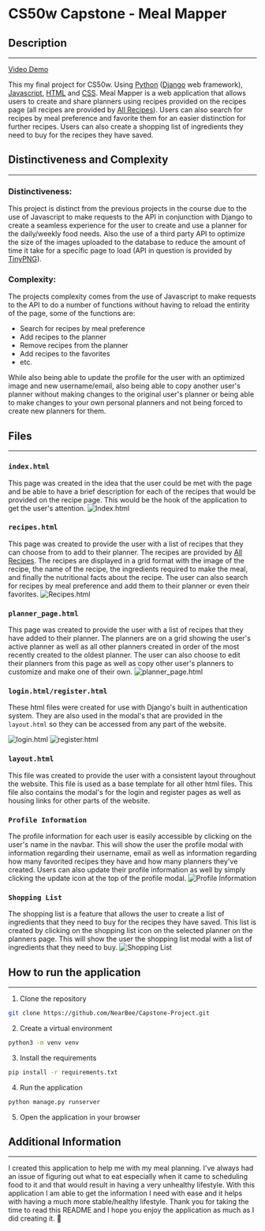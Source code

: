 # CS50w Capstone - Meal Mapper

## Description
---
[Video Demo](https://youtu.be/tIVYQL7bJLo) 

This my final project for CS50w. Using 
[Python](https://en.wikipedia.org/wiki/Python_(programming_language)) ([Django](https://en.wikipedia.org/wiki/Django_(web_framework)) web framework), [Javascript](https://en.wikipedia.org/wiki/JavaScript), [HTML](https://en.wikipedia.org/wiki/HTML) and [CSS](https://en.wikipedia.org/wiki/CSS). Meal Mapper is a web application that allows users to create and share planners using recipes provided on the recipes page (all recipes are provided by [All Recipes](https://www.allrecipes.com/)). Users can also search for recipes by meal preference and favorite them for an easier distinction for further recipes. Users can also create a shopping list of ingredients they need to buy for the recipes they have saved.

## Distinctiveness and Complexity
---
### Distinctiveness:
 This project is distinct from the previous projects in the course due to the use of Javascript to make requests to the API in conjunction with Django to create a seamless experience for the user to create and use a planner for the daily/weekly food needs. Also the use of a third party API to optimize the size of the images uploaded to the database to reduce the amount of time it take for a specific page to load (API in question is provided by [TinyPNG](https://tinypng.com/)).

### Complexity:
The projects complexity comes from the use of Javascript to make requests to the API to do a number of functions without having to reload the entirity of the page, some of the functions are:
- Search for recipes by meal preference
- Add recipes to the planner
- Remove recipes from the planner
- Add recipes to the favorites
- etc.

While also being able to update the profile for the user with an optimized image and new username/email, also being able to copy another user's planner without making changes to the original user's planner or being able to make changes to your own personal planners and not being forced to create new planners for them.


## Files
---

### `index.html`
This page was created in the idea that the user could be met with the page and be able to have a brief description for each of the recipes that would be provided on the recipe page. This would be the hook of the application to get the user's attention.
![Index.html](/mealplanner/imgs_for_readme/Welcome_Page.png)

### `recipes.html`
This page was created to provide the user with a list of recipes that they can choose from to add to their planner. The recipes are provided by [All Recipes](https://www.allrecipes.com/). The recipes are displayed in a grid format with the image of the recipe, the name of the recipe, the ingredients required to make the meal, and finally the nutritional facts about the recipe. The user can also search for recipes by meal preference and add them to their planner or even their favorites.
![Recipes.html](/mealplanner/imgs_for_readme/Recipes_Page.jpg)

### `planner_page.html`
This page was created to provide the user with a list of recipes that they have added to their planner. The planners are on a grid showing the user's active planner as well as all other planners created in order of the most recently created to the oldest planner. The user can also choose to edit their planners from this page as well as copy other user's planners to customize and make one of their own.
![planner_page.html](/mealplanner/imgs_for_readme/Planners_Page.png)

### `login.html/register.html`
These html files were created for use with Django's built in authentication system. They are also used in the modal's that are provided in the `layout.html` so they can be accessed from any part of the website.

![login.html](/mealplanner/imgs_for_readme/Login.png)
![register.html](/mealplanner/imgs_for_readme/Registration.png)

### `layout.html`
This file was created to provide the user with a consistent layout throughout the website. This file is used as a base template for all other html files. This file also contains the modal's for the login and register pages as well as housing links for other parts of the website.

### `Profile Information`
The profile information for each user is easily accessible by clicking on the user's name in the navbar. This will show the user the profile modal with information regarding their username, email as well as information regarding how many favorited recipes they have and how many planners they've created. Users can also update their profile information as well by simply clicking the update icon at the top of the profile modal.
![Profile Information](/mealplanner/imgs_for_readme/User_Profile_Information.png)

### `Shopping List`
The shopping list is a feature that allows the user to create a list of ingredients that they need to buy for the recipes they have saved. This list is created by clicking on the shopping list icon on the selected planner on the planners page. This will show the user the shopping list modal with a list of ingredients that they need to buy.
![Shopping List](/mealplanner/imgs_for_readme/Shopping_List.png)


## How to run the application
---

1. Clone the repository

```bash
git clone https://github.com/NearBee/Capstone-Project.git
```

2. Create a virtual environment

```bash
python3 -m venv venv
```

3. Install the requirements

```bash
pip install -r requirements.txt
```

4. Run the application

```bash
python manage.py runserver
```

5. Open the application in your browser


## Additional Information
---
I created this application to help me with my meal planning. I've always had an issue of figuring out what to eat especially when it came to scheduling food to it and that would result in having a very unhealthy lifestyle. With this application I am able to get the information I need with ease and it helps with having a much more stable/healthy lifestyle.
Thank you for taking the time to read this README and I hope you enjoy the application as much as I did creating it. :wave: